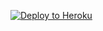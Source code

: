
<p><a href="https://dashboard.heroku.com/new?template=https://github.com/dsfumngreerty/lessjtgs
"> <img src="https://www.herokucdn.com/deploy/button.svg" alt="Deploy to Heroku" /></a></p>
